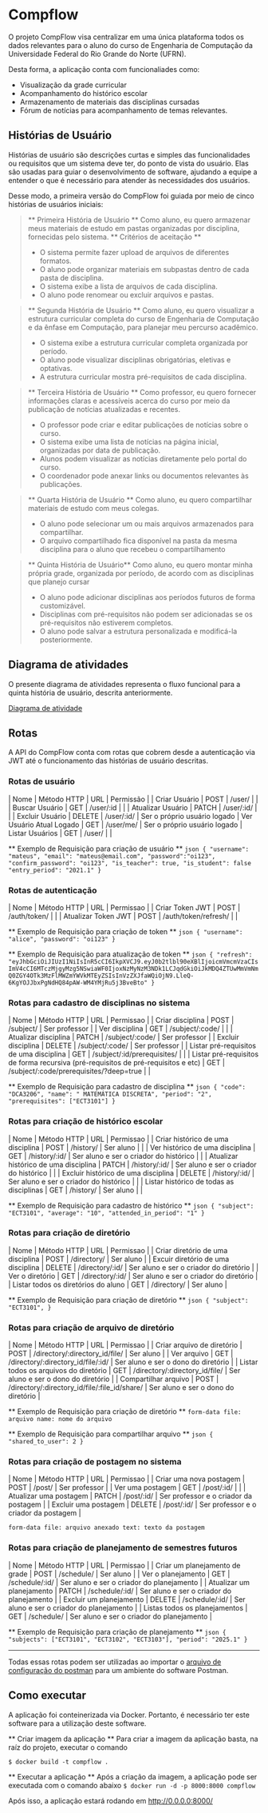 # Compflow

O projeto CompFlow visa centralizar em uma única plataforma todos os dados relevantes para o aluno do curso de Engenharia de Computação da Universidade Federal do Rio Grande do Norte (UFRN).

Desta forma, a aplicação conta com funcionaliades como:

- Visualização da grade curricular
- Acompanhamento do histórico escolar
- Armazenamento de materiais das disciplinas cursadas
- Fórum de notícias para acompanhamento de temas relevantes.

## Histórias de Usuário

Histórias de usuário são descrições curtas e simples das funcionalidades ou requisitos que um sistema deve ter, do ponto de vista do usuário. Elas são usadas para guiar o desenvolvimento de software, ajudando a equipe a entender o que é necessário para atender às necessidades dos usuários.

Desse modo, a primeira versão do CompFlow foi guiada por meio de cinco histórias de usuários iniciais:

> ** Primeira História de Usuário **
> Como aluno, eu quero armazenar meus materiais de estudo em pastas organizadas
por disciplina, fornecidas pelo sistema.
> ** Critérios de aceitação **
> - O sistema permite fazer upload de arquivos de diferentes formatos.
> - O aluno pode organizar materiais em subpastas dentro de cada pasta de
disciplina.
> - O sistema exibe a lista de arquivos de cada disciplina.
> - O aluno pode renomear ou excluir arquivos e pastas.

> ** Segunda História de Usuário **
> Como aluno, eu quero visualizar a estrutura curricular completa do curso de
Engenharia de Computação e da ênfase em Computação, para planejar meu
percurso acadêmico.
> - O sistema exibe a estrutura curricular completa organizada por período.
> - O aluno pode visualizar disciplinas obrigatórias, eletivas e optativas.
> - A estrutura curricular mostra pré-requisitos de cada disciplina.

> ** Terceira História de Usuário **
> Como professor, eu quero fornecer informações claras e acessíveis acerca do
curso por meio da publicação de notícias atualizadas e recentes.
> - O professor pode criar e editar publicações de notícias sobre o curso.
> - O sistema exibe uma lista de notícias na página inicial, organizadas por data
de publicação.
> - Alunos podem visualizar as notícias diretamente pelo portal do curso.
> - O coordenador pode anexar links ou documentos relevantes às publicações.

> ** Quarta História de Usuário **
> Como aluno, eu quero compartilhar materiais de estudo com meus colegas.
> - O aluno pode selecionar um ou mais arquivos armazenados para
compartilhar.
> - O arquivo compartilhado fica disponível na pasta da mesma disciplina para o aluno que recebeu o compartilhamento

> ** Quinta História de Usuário**
> Como aluno, eu quero montar minha própria grade, organizada por período, de
acordo com as disciplinas que planejo cursar
> - O aluno pode adicionar disciplinas aos períodos futuros de forma
customizável.
> - Disciplinas com pré-requisitos não podem ser adicionadas se os
pré-requisitos não estiverem completos.
> - O aluno pode salvar a estrutura personalizada e modificá-la posteriormente.

## Diagrama de atividades

O presente diagrama de atividades representa o fluxo funcional para a quinta história de
usuário, descrita anteriormente.

[Diagrama de atividade](./tutorials/diagrama.png)

## Rotas

A API do CompFlow conta com rotas que cobrem desde a autenticação via JWT até o funcionamento das histórias de usuário descritas.

### Rotas de usuário

| Nome | Método HTTP | URL | Permissão |
| Criar Usuário | POST | /user/ | |
| Buscar Usuário | GET | /user/:id | |
| Atualizar Usuário | PATCH | /user/:id/ | |
| Excluir Usuário | DELETE | /user/:id/ | Ser o próprio usuário logado
| Ver Usuário Atual Logado | GET | /user/me/ | Ser o próprio usuário logado
| Listar Usuários | GET | /user/ | |

** Exemplo de Requisição para criação de usuário **
`json
{
    "username": "mateus",
    "email": "mateus@email.com",
    "password":"oi123",
    "confirm_password": "oi123",
    "is_teacher": true,
    "is_student": false
    "entry_period": "2021.1"
}
`

### Rotas de autenticação

| Nome | Método HTTP | URL | Permissao |
| Criar Token JWT | POST | /auth/token/ | |
| Atualizar Token JWT | POST | /auth/token/refresh/ | |

** Exemplo de Requisição para criação de token **
`json
{
    "username": "alice",
    "password": "oi123"
}
`

** Exemplo de Requisição para atualização de token **
`json
{
    "refresh": "eyJhbGciOiJIUzI1NiIsInR5cCI6IkpXVCJ9.eyJ0b2tlbl90eXBlIjoicmVmcmVzaCIsImV4cCI6MTczMjgyMzg5NSwiaWF0IjoxNzMyNzM3NDk1LCJqdGkiOiJkMDQ4ZTUwMmVmNmQ0ZGY4OTk3MzFlMWZmYWVkMTEyZSIsInVzZXJfaWQiOjN9.LleQ-6KgYOJJbxPgNdHQ84pAW-WM4YMjRu5j3BveBto"
}
`

### Rotas para cadastro de disciplinas no sistema

| Nome | Método HTTP | URL | Permissao |
| Criar disciplina | POST | /subject/ | Ser professor |
| Ver disciplina | GET | /subject/:code/ | |
| Atualizar disciplina | PATCH | /subject/:code/ | Ser professor |
| Excluir disciplina | DELETE | /subject/:code/ | Ser professor |
| Listar pré-requisitos de uma disciplina | GET | /subject/:id/prerequisites/ | |
| Listar pré-requisitos de forma recursiva (pré-requisitos de pré-requisitos e etc) | GET | /subject/:code/prerequisites/?deep=true | |

** Exemplo de Requisição para cadastro de disciplina **
`json
{
    "code": "DCA3206",
    "name": " MATEMÁTICA DISCRETA",
    "period": "2",
    "prerequisites": ["ECT3101"]
}
`

### Rotas para criação de histórico escolar
| Nome | Método HTTP | URL | Permissao |
| Criar histórico de uma disciplina | POST | /history/ | Ser aluno | |
| Ver histórico de uma disciplina | GET | /history/:id/ | Ser aluno e ser o criador do histórico | |
| Atualizar histórico de uma disciplina | PATCH | /history/:id/ | Ser aluno e ser o criador do histórico | |
| Excluir histórico de uma disciplina | DELETE | /history/:id/ | Ser aluno e ser o criador do histórico | |
| Listar histórico de todas as disciplinas | GET | /history/ |  Ser aluno | |

** Exemplo de Requisição para cadastro de histórico **
`json
{
    "subject": "ECT3101",
    "average": "10",
    "attended_in_period": "1"
}
`

### Rotas para criação de diretório
| Nome | Método HTTP | URL | Permissao |
| Criar diretório de uma disciplina | POST | /directory/ | Ser aluno |
| Excuir diretório de uma disciplina | DELETE | /directory/:id/ | Ser aluno e ser o criador do diretório |
| Ver o diretório | GET | /directory/:id/ | Ser aluno e ser o criador do diretório |
| Listar todos os diretórios do aluno | GET | /directory/ | Ser aluno |

** Exemplo de Requisição para criação de diretório **
`json
{
    "subject": "ECT3101",
}
`

### Rotas para criação de arquivo de diretório
| Nome | Método HTTP | URL | Permissao |
| Criar arquivo de diretório | POST | /directory/:directory_id/file/ | Ser aluno | 
| Ver arquivo | GET | /directory/:directory_id/file/:id/ | Ser aluno e ser o dono do diretório |
| Listar todos os arquivos do diretório | GET | /directory/:directory_id/file/ | Ser aluno e ser o dono do diretório |
| Compartilhar arquivo | POST | /directory/:directory_id/file/:file_id/share/ | Ser aluno e ser o dono do diretório |

** Exemplo de Requisição para criação de diretório **
`form-data
    file: arquivo
    name: nome do arquivo
`

** Exemplo de Requisição para compartilhar arquivo **
`json
{
    "shared_to_user": 2
}
`

### Rotas para criação de postagem no sistema
| Nome | Método HTTP | URL | Permissao |
| Criar uma nova postagem | POST | /post/ | Ser professor |
| Ver uma postagem | GET | /post/:id/ | |
| Atualizar uma postagem | PATCH | /post/:id/ | Ser professor e o criador da postagem |
| Excluir uma postagem | DELETE | /post/:id/ | Ser professor e o criador da postagem |

`form-data
    file: arquivo anexado
    text: texto da postagem
`

### Rotas para criação de planejamento de semestres futuros
| Nome | Método HTTP | URL | Permissao |
| Criar um planejamento de grade | POST | /schedule/ | Ser aluno |
| Ver o planejamento | GET | /schedule/:id/ | Ser aluno e ser o criador do planejamento |
| Atualizar um planejamento | PATCH | /schedule/:id/ | Ser aluno e ser o criador do planejamento |
| Excluir um planejamento | DELETE | /schedule/:id/ | Ser aluno e ser o criador do planejamento |
| Listas todos os planejamentos | GET | /schedule/ | Ser aluno e ser o criador do planejamento |

** Exemplo de Requisição para criação de planejamento **
`json
{
    "subjects": ["ECT3101", "ECT3102", "ECT3103"],
    "period": "2025.1"
}
`

___

Todas essas rotas podem ser utilizadas ao importar o [arquivo de configuração do postman](API.postman_collection.json) para um ambiente do software Postman.

## Como executar

A aplicação foi conteinerizada via Docker. Portanto, é necessário ter este software para a utilização deste software.

** Criar imagem da aplicação **
Para criar a imagem da aplicação basta, na raíz do projeto, executar o comando

`
$ docker build -t compflow .
`

** Executar a aplicação **
Após a criação da imagem, a aplicação pode ser executada com o comando abaixo
`
$ docker run -d -p 8000:8000 compflow
`

Após isso, a aplicação estará rodando em http://0.0.0.0:8000/